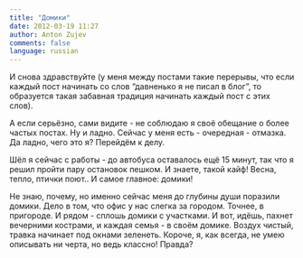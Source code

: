 ```yaml
---
title: "Домики"
date: 2012-03-19 11:27
author: Anton Zujev
comments: false
language: russian
---
```


И снова здравствуйте (у меня между постами такие перерывы, что если каждый пост начинать со слов “давненько я не писал в блог”, то образуется такая забавная традиция начинать каждый пост с этих слов).

А если серьёзно, сами видите - не соблюдаю я своё обещание о более частых постах. Ну и ладно. Сейчас у меня есть - очередная - отмазка. Да ладно, чего это я? Перейдём к делу.

Шёл я сейчас с работы - до автобуса оставалось ещё 15 минут, так что я решил пройти пару остановок пешком. И знаете, такой кайф! Весна, тепло, птички поют.. И самое главное: домики!

Не знаю, почему, но именно сейчас меня до глубины души поразили домики. Дело в том, что офис у нас слегка за городом. Точнее, в пригороде. И рядом - сплошь домики с участками. И вот, идёшь, пахнет вечерними кострами, и каждая семья - в своём домике. Воздух чистый, травка начинает под окнами зеленеть. Короче, я, как всегда, не умею описывать ни черта, но ведь классно! Правда?